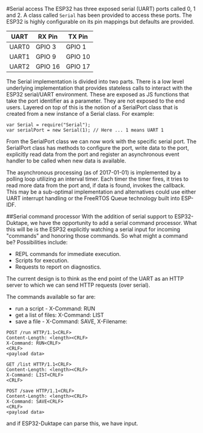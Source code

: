 #Serial access
The ESP32 has three exposed serial (UART) ports called 0, 1 and 2.  A class called `Serial` has been provided to access these ports.
The ESP32 is highly configurable on its pin mappings but defaults are provided.

| UART  | RX Pin  | TX Pin  |
|-------|---------|---------|
| UART0 | GPIO 3  | GPIO 1  |
| UART1 | GPIO 9  | GPIO 10 |
| UART2 | GPIO 16 | GPIO 17 |

The Serial implementation is divided into two parts.  There is a low level underlying implementation
that provides stateless calls to interact with the ESP32 serial/UART environment.  These are exposed
as JS functions that take the port identifier as a parameter.  They are not exposed to the end users.
Layered on top of this is the notion of a SerialPort class that is created from a new instance of a
Serial class.  For example:

```
var Serial = require("Serial");
var serialPort = new Serial(1); // Here ... 1 means UART 1
```

From the SerialPort class we can now work with the specific serial port.  The SerialPort class
has methods to configure the port, write data to the port, explicitly read data from the port and
register an asynchronous event handler to be called when new data is available.

The asynchronous processing (as of 2017-01-01) is implemented by a polling loop utilizing an interval
timer.  Each timer the timer fires, it tries to read more data from the port and, if data is found,
invokes the callback.  This may be a sub-optimal implementation and alternatives could use either
UART interrupt handling or the FreeRTOS Queue technology built into ESP-IDF.

##Serial command processor
With the addition of serial support to ESP32-Duktape, we have the opportunity to add a serial command
processor.  What this will be is the ESP32 explicitly watching a serial input for incoming "commands"
and honoring those commands.  So what might a command be?  Possibilities include:

* REPL commands for immediate execution.
* Scripts for execution.
* Requests to report on diagnostics.

The current design is to think as the end point of the UART as an HTTP server to which we can send HTTP
requests (over serial).

The commands available so far are:

* run a script - X-Command: RUN
* get a list of files: X-Command: LIST
* save a file - X-Command: SAVE, X-Filename: <filename>


```
POST /run HTTP/1.1<CRLF>
Content-Length: <length><CRLF>
X-Command: RUN<CRLF>
<CRLF>
<payload data>
```

```
GET /list HTTP/1.1<CRLF>
Content-Length: <length><CRLF>
X-Command: LIST<CRLF>
<CRLF>
```

```
POST /save HTTP/1.1<CRLF>
Content-Length: <length><CRLF>
X-Command: SAVE<CRLF>
<CRLF>
<payload data>
```

and if ESP32-Duktape can parse this, we have input.
